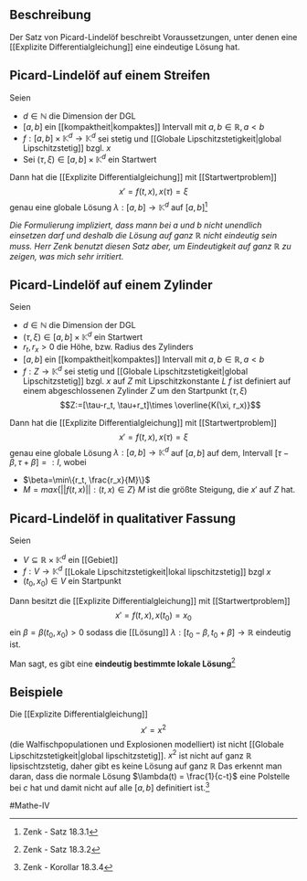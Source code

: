 ## Beschreibung
Der Satz von Picard-Lindelöf beschreibt Voraussetzungen, unter denen eine [[Explizite Differentialgleichung]] eine eindeutige Lösung hat.

## Picard-Lindelöf auf einem Streifen
Seien
- $d\in \mathbb{N}$ die Dimension der DGL
- $[a, b]$ ein [[kompaktheit|kompaktes]] Intervall mit
$a, b\in \mathbb{R}, a<b$
- $f:[a, b] \times \mathbb{K}^d \to \mathbb{K}^d$ sei stetig und [[Globale Lipschitzstetigkeit|global Lipschitzstetig]] bzgl. $x$
- Sei $(\tau, \xi) \in [a, b]\times \mathbb{K}^d$ ein Startwert

Dann hat die [[Explizite Differentialgleichung]] mit [[Startwertproblem]] 
$$x' = f(t, x), x(\tau)=\xi$$ genau eine globale Lösung $\lambda: [a, b]\to \mathbb{K}^d$ auf $[a, b]$[^1]

*Die Formulierung impliziert, dass mann bei a und b nicht unendlich einsetzen darf und deshalb die Lösung auf ganz $\mathbb{R}$ nicht eindeutig sein muss. Herr Zenk benutzt diesen Satz aber, um Eindeutigkeit auf ganz $\mathbb{R}$ zu zeigen, was mich sehr irritiert.*

## Picard-Lindelöf auf einem Zylinder
Seien
- $d\in \mathbb{N}$ die Dimension der DGL
- $(\tau, \xi) \in [a, b]\times \mathbb{K}^d$ ein Startwert
- $r_t, r_x>0$ die Höhe, bzw. Radius des Zylinders
- $[a, b]$ ein [[kompaktheit|kompaktes]] Intervall mit
$a, b\in \mathbb{R}, a<b$
- $f:Z \to \mathbb{K}^d$ sei stetig und [[Globale Lipschitzstetigkeit|global Lipschitzstetig]] bzgl. $x$ auf ${Z}$ mit Lipschitzkonstante $L$
$f$ ist definiert auf einem abgeschlossenen Zylinder $Z$ um den Startpunkt $(\tau, \xi)$ 
$$Z:=[\tau-r_t, \tau+r_t]\times \overline{K(\xi, r_x)}$$

Dann hat die [[Explizite Differentialgleichung]] mit [[Startwertproblem]] 
$$x' = f(t, x), x(\tau)=\xi$$ genau eine globale Lösung $\lambda: [a, b]\to \mathbb{K}^d$ auf $[a, b]$
auf dem, Intervall $[\tau - \beta, \tau + \beta] =: I$, wobei
- $\beta=\min\{r_t, \frac{r_x}{M}\}$    
- $M = max\{||f(t, x)||: (t, x)\in Z\}$
$M$ ist die größte Steigung, die $x'$ auf $Z$ hat.

## Picard-Lindelöf in qualitativer Fassung
Seien
- $V \subseteq \mathbb{R} \times \mathbb{K}^d$ ein [[Gebiet]]
- $f: V \to \mathbb{K}^d$ [[Lokale Lipschitzstetigkeit|lokal lipschitzstetig]] bzgl $x$
- $(t_0, x_0)\in V$ ein Startpunkt

Dann besitzt die [[Explizite Differentialgleichung]] mit [[Startwertproblem]] $$x' = f(t, x), x(t_0)=x_0$$ ein $\beta = \beta(t_0, x_0)>0$ sodass die [[Lösung]] $\lambda:[t_0-\beta, t_0+\beta] \to \mathbb{R}$ eindeutig ist.

Man sagt, es gibt eine **eindeutig bestimmte lokale Lösung**[^2]



## Beispiele
Die [[Explizite Differentialgleichung]] $$x' = x^2$$ (die Walfischpopulationen und Explosionen modelliert) ist nicht [[Globale Lipschitzstetigkeit|global lipschitzstetig]]. $x^2$ ist nicht auf ganz $\mathbb{R}$ lipsischtzstetig, daher gibt es keine Lösung auf ganz $\mathbb{R}$
Das erkennt man daran, dass die normale Lösung $\lambda(t) = \frac{1}{c-t}$ eine Polstelle bei $c$ hat und damit nicht auf alle $[a, b]$ definitiert ist.[^3]

#Mathe-IV 

[^1]: Zenk - Satz 18.3.1
[^2]: Zenk - Satz 18.3.2
[^3]: Zenk - Korollar 18.3.4